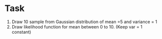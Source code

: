 # Task

1. Draw 10 sample from Gaussian distribution of mean =5 and variance = 1
2. Draw likelihood function for mean between 0 to 10. (Keep var = 1 constant)
